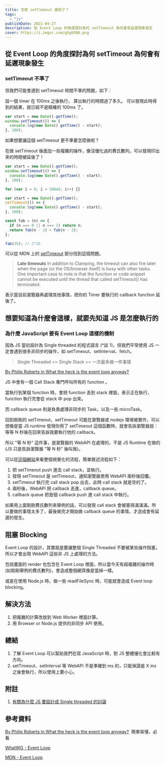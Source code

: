 ```yaml
---
title: 怎麼 setTimeout 遲到了？
tags:
  - "js"
publishDate: 2021-04-27
description: 從 Event Loop 的角度探討為何 setTimeout 為何會有延遲現象發生
cover: https://i.imgur.com/gVg6XN6.png
---
```


## 從 Event Loop 的角度探討為何 setTimeout 為何會有延遲現象發生

### setTimeout 不準了

但我們可能會遇到 setTimeout 時間不準的問題，如下：

設一個 timer 在 100ms 之後執行， 算出執行的時間過了多久。
可以發現此時得到的結果，就已經不是精確的 100ms 了。

```javascript
var start = new Date().getTime();
window.setTimeout(() => {
  console.log(new Date().getTime() - start);
}, 100);
```

如果想要讓這個 setTimeout 更不準要怎麼做呢？

在做 setTimeout 後面加一些複雜的操作，像沒優化過的費氏數列。可以發現印出來的時間被延後了！

```javascript
var start = new Date().getTime();
window.setTimeout(() => {
  console.log(new Date().getTime() - start);
}, 100);

for (var i = 0; i < 500e6; i++) {}
```

```javascript
var start = new Date().getTime();
setTimeout(() => {
  console.log(new Date().getTime() - start);
}, 100);

const fab = (n) => {
  if (n === 0 || n === 1) return n;
  return fab(n - 1) + fab(n - 2);
};

fab(35); // 2^35
```

可以從 MDN 上的 [setTimeout](https://developer.mozilla.org/en-US/docs/Web/API/WindowOrWorkerGlobalScope/setTimeout) 部分找到這個問題。

> **Late timeouts**
> In addition to Clamping, the timeout can also fire later when the page (or the OS/browser itself) is busy with other tasks. One important case to note is that the function or code snippet cannot be executed until the thread that called setTimeout() has terminated.

表示當目前瀏覽器再處理其他事情，把你的 Timer 要執行的 callback function 延後了。

## 想要知道為什麼會這樣，就要先知道 JS 是怎麼執行的

### 為什麼 JavaScript 要有 Event Loop 這樣的機制

因為 JS 當初設計為 Single threaded 的程式語言 (\*註 1)，但我們平常使用 JS 一定會遇到很多非同步的操作，如 setTimeout、setInterval、fetch。

> Single Threaded == Single Stack == 一次最多做一件事情

[By Philip Roberts in What the heck is the event loop anyway?](https://www.youtube.com/watch?v=8aGhZQkoFbQ)

JS 中會有一個 Call Stack 專門呼叫所有的 function 。

當執行到某個 function 時，會把 function 丟到 stack 裡面，表示正在執行，function 執行完會從 stack 中 pop 出來。

而 callback queue 則是負責處理非同步的 Task，以及一些 microTask。

回到剛剛的 setTimeout，setTimeout 可能在瀏覽器或 nodejs 環境被實作，可以想像是當 JS runtime 發現你用了 setTimeout 這個函數時，就會告訴瀏覽器說：等等 N 秒後在回來告訴我要執行他的 callback。

所以 "等 N 秒" 這件事，是瀏覽器的 WebAPI 在處理的，不是 JS Runtime 在做的 (JS 只是告訴瀏覽器 "等 N 秒" 後叫我)。

可以從[這個網站](http://latentflip.com/loupe/?code=c2V0VGltZW91dChmdW5jdGlvbiB0aW1lb3V0KCkgewogICAgY29uc29sZS5sb2coIkNsaWNrIHRoZSBidXR0b24hIik7Cn0sIDUwMDApOwo%3D!!!PGJ1dHRvbj5DbGljayBtZSE8L2J1dHRvbj4%3D)來看整個視覺化的流程，簡單敘述流程如下：

1. 把 setTimeout push 進去 call stack，並執行。
2. 發現 setTimeout 是 setTimeout，通知瀏覽器使用 WebAPI 兩秒後回覆。
3. setTimeout 執行完 call stack pop 出去，此時 call stack 就是空的了。
4. 兩秒後，WebAPI 把 callback 丟進，callback queue。
5. callback queue 把首個 callback push 進 call stack 中執行。

如果用上面剛剛費氏數列來舉例的話，可以發現 call stack 會被塞得滿滿滿。所以要做的事情太多了，最後做完才開始做 callback queue 的事情，才造成會有延遲的發生。

## 阻塞 Blocking

Event Loop 的設計，其實就是要讓整個 Single Threaded 不要被某些操作阻塞，所以才會出現 WebAPI 這些非 JS 上處理的方法。

包括畫面的 render 也包含在 Event Loop 裡面，所以當今天有超複雜的操作時 (如剛剛舉例的費氏數列)，會造成整個網頁像是當掉一樣。

或是在使用 Node.js 時，做一些 readFileSync 時，可能就會造成 Event loop blocking。

## 解決方法

1. 把複雜的計算改放到 Web Worker 裡面計算。
2. 用 Browser or Node.js 提供的非同步 API 使用。

## 總結

1. 了解 Event Loop 可以幫助我們在寫 JavaScript 時，對 JS 整體優化會比較有方向。
2. setTimeout、setInterval 等 WebAPI 不是準確到 ms 的，只能保證是 X ms 之後會執行，所以使用上要小心。

## 附註

1. [有關為什麼 JS 要設計成 Single threaded 的討論](<[https://stackoverflow.com/questions/17959663/why-is-node-js-single-threaded](https://stackoverflow.com/questions/17959663/why-is-node-js-single-threaded)>)

## 參考資料

[By Philip Roberts in What the heck is the event loop anyway?](https://www.youtube.com/watch?v=8aGhZQkoFbQ)  簡單易懂，必看

[WhatWG - Event Loop](https://html.spec.whatwg.org/multipage/webappapis.html#event-loops)

[MDN - Event Loop](https://developer.mozilla.org/zh-TW/docs/Web/JavaScript/EventLoop)
